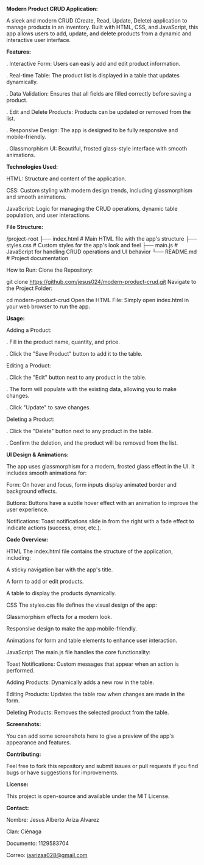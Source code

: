**Modern Product CRUD Application:**

A sleek and modern CRUD (Create, Read, Update, Delete) application to manage products in an inventory. Built with HTML, CSS, and JavaScript, this app allows users to add, update, and delete products from a dynamic and interactive user interface.


**Features:**

. Interactive Form: Users can easily add and edit product information.

. Real-time Table: The product list is displayed in a table that updates dynamically.

. Data Validation: Ensures that all fields are filled correctly before saving a product.

. Edit and Delete Products: Products can be updated or removed from the list.

. Responsive Design: The app is designed to be fully responsive and mobile-friendly.

. Glassmorphism UI: Beautiful, frosted glass-style interface with smooth animations.


**Technologies Used:**

HTML: Structure and content of the application.

CSS: Custom styling with modern design trends, including glassmorphism and smooth animations.

JavaScript: Logic for managing the CRUD operations, dynamic table population, and user interactions.


**File Structure:**

/project-root
├── index.html           # Main HTML file with the app's structure
├── styles.css           # Custom styles for the app's look and feel
├── main.js              # JavaScript for handling CRUD operations and UI behavior
└── README.md            # Project documentation

How to Run:
Clone the Repository:


git clone https://github.com/jesus024/modern-product-crud.git
Navigate to the Project Folder:


cd modern-product-crud
Open the HTML File:
Simply open index.html in your web browser to run the app.

**Usage:**

Adding a Product:

. Fill in the product name, quantity, and price.

. Click the "Save Product" button to add it to the table.

Editing a Product:

. Click the "Edit" button next to any product in the table.

. The form will populate with the existing data, allowing you to make changes.

. Click "Update" to save changes.

Deleting a Product:

. Click the "Delete" button next to any product in the table.

. Confirm the deletion, and the product will be removed from the list.


**UI Design & Animations:**

The app uses glassmorphism for a modern, frosted glass effect in the UI. It includes smooth animations for:

Form: On hover and focus, form inputs display animated border and background effects.

Buttons: Buttons have a subtle hover effect with an animation to improve the user experience.

Notifications: Toast notifications slide in from the right with a fade effect to indicate actions (success, error, etc.).


**Code Overview:**

HTML
The index.html file contains the structure of the application, including:

A sticky navigation bar with the app's title.

A form to add or edit products.

A table to display the products dynamically.



CSS
The styles.css file defines the visual design of the app:

Glassmorphism effects for a modern look.

Responsive design to make the app mobile-friendly.

Animations for form and table elements to enhance user interaction.



JavaScript
The main.js file handles the core functionality:

Toast Notifications: Custom messages that appear when an action is performed.

Adding Products: Dynamically adds a new row in the table.

Editing Products: Updates the table row when changes are made in the form.

Deleting Products: Removes the selected product from the table.


**Screenshots:**

You can add some screenshots here to give a preview of the app's appearance and features.

**Contributing:**

Feel free to fork this repository and submit issues or pull requests if you find bugs or have suggestions for improvements.

**License:**

This project is open-source and available under the MIT License.

**Contact:**

Nombre: Jesus Alberto Ariza Alvarez

Clan: Ciénaga

Documento: 1129583704

Correo: jaarizaa028@gmail.com